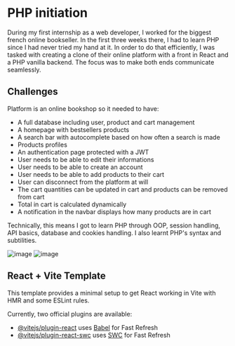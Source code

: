 # PHP initiation

During my first internship as a web developer, I worked for the biggest french online bookseller. In the first three weeks there, I had to learn PHP since I had never tried my hand at it. In order to do that efficiently, I was tasked with creating a clone of their online platform with a front in React and a PHP vanilla backend. The focus was to make both ends communicate seamlessly. 

## Challenges

Platform is an online bookshop so it needed to have:
- A full database including user, product and cart management
- A homepage with bestsellers products
- A search bar with autocomplete based on how often a search is made
- Products profiles
- An authentication page protected with a JWT
- User needs to be able to edit their informations
- User needs to be able to create an account
- User needs to be able to add products to their cart
- User can disconnect from the platform at will
- The cart quantities can be updated in cart and products can be removed from cart
- Total in cart is calculated dynamically
- A notification in the navbar displays how many products are in cart

Technically, this means I got to learn PHP through OOP, session handling, API basics, database and cookies handling. I also learnt PHP's syntax and subtilities.

![image](https://github.com/FlorenceBuchelet/decitrephpbackend/assets/144147299/3f58c06f-b171-4d47-b9a3-ee404e504cc4)
![image](https://github.com/FlorenceBuchelet/decitrephpbackend/assets/144147299/f6afc173-5927-418d-b8bc-7809beed5505)

## React + Vite Template

This template provides a minimal setup to get React working in Vite with HMR and some ESLint rules.

Currently, two official plugins are available:

- [@vitejs/plugin-react](https://github.com/vitejs/vite-plugin-react/blob/main/packages/plugin-react/README.md) uses [Babel](https://babeljs.io/) for Fast Refresh
- [@vitejs/plugin-react-swc](https://github.com/vitejs/vite-plugin-react-swc) uses [SWC](https://swc.rs/) for Fast Refresh
